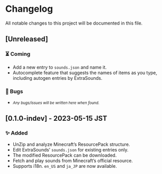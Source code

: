 # Changelog

All notable changes to this project will be documented in this file.

## [Unreleased]
### ⏳ Coming

* Add a new entry to `sounds.json` and name it.
* Autocomplete feature that suggests the names of items as you type, including autogen entries by ExtraSounds.

### 🐛 Bugs

* <small>_Any bugs/issues will be written here when found._</small>

## [0.1.0-indev] - 2023-05-15 JST
### ✨ Added

* UnZip and analyze Minecraft’s ResourcePack structure.
* Edit ExtraSounds’ `sounds.json` for existing entries only.
* The modified ResourcePack can be downloaded.
* Fetch and play sounds from Minecraft’s official resource.
* Supports i18n. `en_US` and `ja_JP` are now available.
